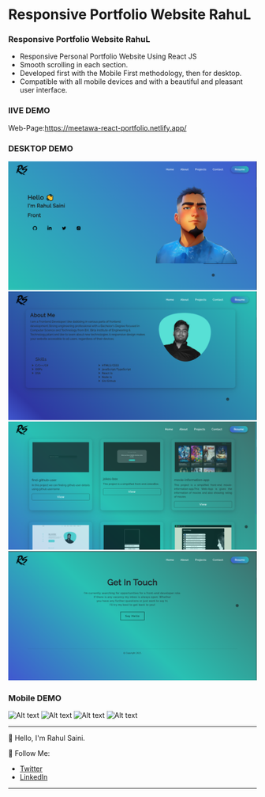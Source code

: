 # Responsive Portfolio Website RahuL

### Responsive Portfolio Website RahuL

- Responsive Personal Portfolio Website Using React JS
- Smooth scrolling in each section.
- Developed first with the Mobile First methodology, then for desktop.
- Compatible with all mobile devices and with a beautiful and pleasant user interface.

### lIVE DEMO

Web-Page:https://meetawa-react-portfolio.netlify.app/

### DESKTOP DEMO

![Alt text](https://github.com/Meetawa/projects-photos/blob/master/portfolio-using-react/RP-1.png)
![Alt text](https://github.com/Meetawa/projects-photos/blob/master/portfolio-using-react/RP-2.png)
![Alt text](https://github.com/Meetawa/projects-photos/blob/master/portfolio-using-react/RP-3.png)
![Alt text](https://github.com/Meetawa/projects-photos/blob/master/portfolio-using-react/RP-4.png)

### Mobile DEMO

![Alt text](https://github.com/Meetawa/projects-photos/blob/master/portfolio-using-react/RP-5.png)
![Alt text](https://github.com/Meetawa/projects-photos/blob/master/portfolio-using-react/RP-6.png)
![Alt text](https://github.com/Meetawa/projects-photos/blob/master/portfolio-using-react/RP-7.png)
![Alt text](https://github.com/Meetawa/projects-photos/blob/master/portfolio-using-react/RP-8.png)

---

👋 Hello, I'm Rahul Saini.

🚀 Follow Me:

- [Twitter](https://twitter.com/rahumeetawa)
- [LinkedIn](https://www.linkedin.com/in/rahul-saini-3950501a2/)

---
